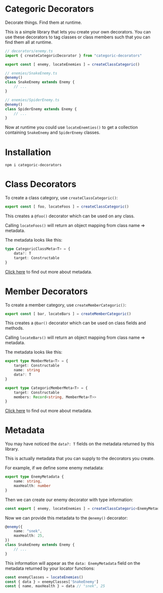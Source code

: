 # Categoric Decorators

Decorate things. Find them at runtime.

This is a simple library that lets you create your own decorators. You can use these decorators to tag classes or class members such that you can find them all at runtime.

```ts
// decorators/enemy.ts
import { createCategoricDecorator } from "categoric-decorators"

export const [ enemy, locateEnemies ] = createClassCategoric()
```

```ts
// enemies/SnakeEnemy.ts
@enemy()
class SnakeEnemy extends Enemy {
    // ...
}
```

```ts
// enemies/SpiderEnemy.ts
@enemy()
class SpiderEnemy extends Enemy {
    // ...
}
```

Now at runtime you could use `locateEnemties()` to get a collection containing `SnakeEnemy` and `SpiderEnemy` classes.


# Installation

```
npm i categoric-decorators
```

# Class Decorators

To create a class category, use `createClassCategoric()`:

```ts
export const [ foo, locateFoos ] = createClassCategoric()
```

This creates a `@foo()` decorator which can be used on any class.

Calling `locateFoos()` will return an object mapping from class name => metadata.

The metadata looks like this:

```ts
type CategoricClassMeta<T> = {
    data?: T
    target: Constructable
}
```

[Click here](#metadata) to find out more about metadata.

# Member Decorators

To create a member category, use `createMemberCategoric()`:

```ts
export const [ bar, locateBars ] = createMemberCategoric()
```

This creates a `@bar()` decorator which can be used on class fields and methods.

Calling `locateBars()` will return an object mapping from class name => metadata.

The metadata looks like this:

```ts
export type MemberMeta<T> = {
    target: Constructable
    name: string
    data?: T
}

export type CategoricMemberMeta<T> = {
    target: Constructable
    members: Record<string, MemberMeta<T>>
}
```

[Click here](#metadata) to find out more about metadata.


# Metadata

You may have noticed the `data?: T` fields on the metadata returned by this library.

This is actually metadata that you can supply to the decorators you create.

For example, if we define some enemy metadata:

```ts
export type EnemyMetadata {
    name: string,
    maxHealth: number
}
```

Then we can create our enemy decorator with type information:

```ts
const export [ enemy, locateEnemies ] = createClassCategoric<EnemyMetadata>()
```

Now we can provide this metadata to the `@enemy()` decorator:

```ts
@enemy({
    name: "snek",
    maxHealth: 25,
})
class SnakeEnemy extends Enemy {
    // ...
}
```

This information will appear as the `data: EnemyMetadata` field on the metadata returned by your locator functions:

```ts
const enemyClasses = locateEnemies()
const { data } = enemyClasses['SnakeEnemy']
const { name, maxHealth } = data // "snek", 25
```
